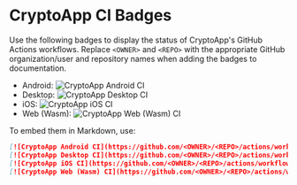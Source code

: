 # CryptoApp CI Badges

Use the following badges to display the status of CryptoApp's GitHub Actions workflows.
Replace `<OWNER>` and `<REPO>` with the appropriate GitHub organization/user and repository names when adding the badges to documentation.

- Android: ![CryptoApp Android CI](https://github.com/<OWNER>/<REPO>/actions/workflows/cryptoapp-android.yml/badge.svg?branch=main)
- Desktop: ![CryptoApp Desktop CI](https://github.com/<OWNER>/<REPO>/actions/workflows/cryptoapp-desktop.yml/badge.svg?branch=main)
- iOS: ![CryptoApp iOS CI](https://github.com/<OWNER>/<REPO>/actions/workflows/cryptoapp-ios.yml/badge.svg?branch=main)
- Web (Wasm): ![CryptoApp Web (Wasm) CI](https://github.com/<OWNER>/<REPO>/actions/workflows/cryptoapp-wasm.yml/badge.svg?branch=main)

To embed them in Markdown, use:

```md
[![CryptoApp Android CI](https://github.com/<OWNER>/<REPO>/actions/workflows/cryptoapp-android.yml/badge.svg?branch=main)](https://github.com/<OWNER>/<REPO>/actions/workflows/cryptoapp-android.yml)
[![CryptoApp Desktop CI](https://github.com/<OWNER>/<REPO>/actions/workflows/cryptoapp-desktop.yml/badge.svg?branch=main)](https://github.com/<OWNER>/<REPO>/actions/workflows/cryptoapp-desktop.yml)
[![CryptoApp iOS CI](https://github.com/<OWNER>/<REPO>/actions/workflows/cryptoapp-ios.yml/badge.svg?branch=main)](https://github.com/<OWNER>/<REPO>/actions/workflows/cryptoapp-ios.yml)
[![CryptoApp Web (Wasm) CI](https://github.com/<OWNER>/<REPO>/actions/workflows/cryptoapp-wasm.yml/badge.svg?branch=main)](https://github.com/<OWNER>/<REPO>/actions/workflows/cryptoapp-wasm.yml)
```
